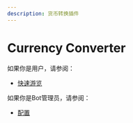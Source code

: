 ```yaml
---
description: 货币转换插件
---
```


# Currency Converter

如果你是用户，请参阅：

* [快速游览](quick-tour.md)

如果你是Bot管理员，请参阅：

* [配置](configuration/overview.md)
